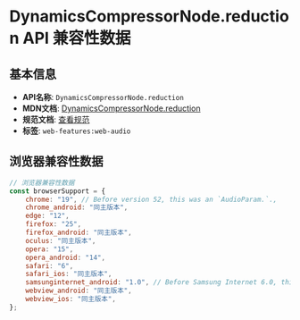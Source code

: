 # DynamicsCompressorNode.reduction API 兼容性数据

## 基本信息

- **API名称**: `DynamicsCompressorNode.reduction`
- **MDN文档**: [DynamicsCompressorNode.reduction](https://developer.mozilla.org/docs/Web/API/DynamicsCompressorNode/reduction)
- **规范文档**: [查看规范](https://webaudio.github.io/web-audio-api/#dom-dynamicscompressornode-reduction)
- **标签**: `web-features:web-audio`

## 浏览器兼容性数据

```javascript
// 浏览器兼容性数据
const browserSupport = {
    chrome: "19", // Before version 52, this was an `AudioParam.`.,
    chrome_android: "同主版本",
    edge: "12",
    firefox: "25",
    firefox_android: "同主版本",
    oculus: "同主版本",
    opera: "15",
    opera_android: "14",
    safari: "6",
    safari_ios: "同主版本",
    samsunginternet_android: "1.0", // Before Samsung Internet 6.0, this was an `AudioParam.`.,
    webview_android: "同主版本",
    webview_ios: "同主版本",
};

```

